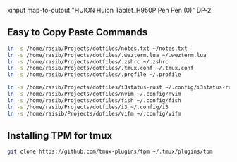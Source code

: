 xinput map-to-output "HUION Huion Tablet_H950P Pen Pen (0)" DP-2

## Easy to Copy Paste Commands

```bash
ln -s /home/rasib/Projects/dotfiles/notes.txt ~/notes.txt
ln -s /home/rasib/Projects/dotfiles/.wezterm.lua ~/.wezterm.lua
ln -s /home/rasib/Projects/dotfiles/.zshrc ~/.zshrc
ln -s /home/rasib/Projects/dotfiles/.tmux.conf ~/.tmux.conf
ln -s /home/rasib/Projects/dotfiles/.profile ~/.profile

ln -s /home/rasib/Projects/dotfiles/i3status-rust ~/.config/i3status-rust
ln -s /home/rasib/Projects/dotfiles/nvim ~/.config/nvim
ln -s /home/rasib/Projects/dotfiles/fish ~/.config/fish
ln -s /home/rasib/Projects/dotfiles/i3 ~/.config/i3
ln -s /home/raisib/Projects/dofiles/vifm ~/.config/vifm
```

## Installing TPM for tmux

```bash
git clone https://github.com/tmux-plugins/tpm ~/.tmux/plugins/tpm
```
